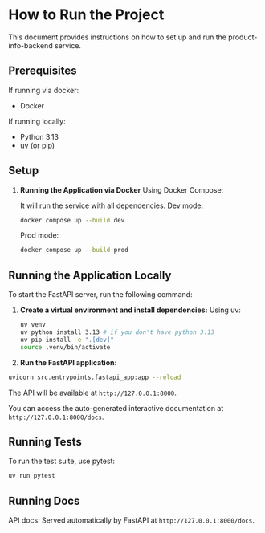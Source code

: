 # How to Run the Project

This document provides instructions on how to set up and run the product-info-backend service.

## Prerequisites
If running via docker:
- Docker

If running locally:
- Python 3.13
- [uv](https://github.com/astral-sh/uv) (or pip)

## Setup

1. **Running the Application via Docker**
    Using Docker Compose:

    It will run the service with all dependencies.
    Dev mode:
    ```sh
    docker compose up --build dev
    ```

    Prod mode:
    ```sh
    docker compose up --build prod
    ```

## Running the Application Locally
To start the FastAPI server, run the following command:


1. **Create a virtual environment and install dependencies:**
    Using uv:
    ```sh
    uv venv
    uv python install 3.13 # if you don't have python 3.13
    uv pip install -e ".[dev]"
    source .venv/bin/activate
    ```

2. **Run the FastAPI application:**
```sh
uvicorn src.entrypoints.fastapi_app:app --reload
```


The API will be available at `http://127.0.0.1:8000`.

You can access the auto-generated interactive documentation at `http://127.0.0.1:8000/docs`.

## Running Tests

To run the test suite, use pytest:

```sh
uv run pytest
```

## Running Docs

API docs:
Served automatically by FastAPI at `http://127.0.0.1:8000/docs`.